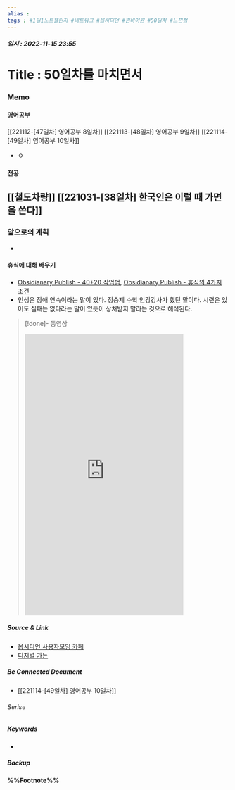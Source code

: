 ```yaml
---
alias : 
tags : #1일1노트챌린지 #네트워크 #옵시디언 #원바이원 #50일차 #느낀점
---
```


##### 일시 : 2022-11-15 23:55

# Title : 50일차를 마치면서

### Memo

#### 영어공부
[[221112-[47일차] 영어공부 8일차]]
[[221113-[48일차] 영어공부 9일차]]
[[221114-[49일차] 영어공부 10일차]]
- ㅇ

#### 전공
[[철도차량]]
[[221031-[38일차] 한국인은 이럴 때 가면을 쓴다]]
- 

### 앞으로의 계획
- 

#### 휴식에 대해 배우기
- [Obsidianary Publish - 40+20 작업법](https://publish.obsidian.md/obsidianary/Notes/40%2B20작업법), [Obsidianary Publish - 휴식의 4가지 조건](https://publish.obsidian.md/obsidianary/Notes/휴식의+4가지+조건)
- 인생은 장애 연속이라는 말이 있다. 정승제 수학 인강강사가 했던 말이다. 시련은 있어도 실패는 없다라는 말이 있듯이 상처받지 말라는 것으로 해석된다.
> [!done]- 동영상
> <iframe width="360" height="640" src="https://www.youtube.com/embed/tHY1QMRzzY0" title="정승제 인생 쓴소리 [동기부여, 정승제]" frameborder="0" allow="accelerometer; autoplay; clipboard-write; encrypted-media; gyroscope; picture-in-picture" allowfullscreen></iframe>

##### Source & Link
- [옵시디언 사용자모임 카페](https://cafe.naver.com/obsidianary/2139)
- [디지털 가든](https://chunghasull.netlify.app/221102-40일차-40일차를-마치면서)

##### Be Connected Document
- [[221114-[49일차] 영어공부 10일차]]

###### Serise


##### Keywords
- 

##### Backup


#### %%Footnote%%

[^1]: 